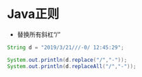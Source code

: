 # Java正则

* 替换所有斜杠“/”

```java
String d = "2019/3/21///-0/ 12:45:29";

System.out.println(d.replace("/","-"));
System.out.println(d.replaceAll("/","-"));
```
